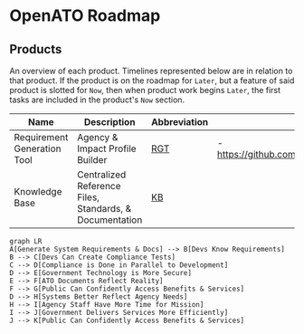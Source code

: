 # OpenATO Roadmap

## Products

An overview of each product. Timelines represented below are in relation to that product. If the product is on the roadmap for `Later`, but a feature of said product is slotted for `Now`, then when product work begins `Later`, the first tasks are included in the product's `Now` section.

| Name                        | Description                                             | Abbreviation        | Status                                        |
| --------------------------- | ------------------------------------------------------- | ------------------- | --------------------------------------------- |
| Requirement Generation Tool | Agency & Impact Profile Builder                         | [RGT](products/RGT) | - https://github.com/OpenATO/Roadmap/issues/2 |
| Knowledge Base              | Centralized Reference Files, Standards, & Documentation | [KB](products/KB)   |                                               |

```mermaid
graph LR
A[Generate System Requirements & Docs] --> B[Devs Know Requirements]
B --> C[Devs Can Create Compliance Tests]
C --> D[Compliance is Done in Parallel to Development]
D --> E[Government Technology is More Secure]
E --> F[ATO Documents Reflect Reality]
F --> G[Public Can Confidently Access Benefits & Services]
D --> H[Systems Better Reflect Agency Needs]
H --> I[Agency Staff Have More Time for Mission]
I --> J[Government Delivers Services More Efficiently]
J --> K[Public Can Confidently Access Benefits & Services]
```
